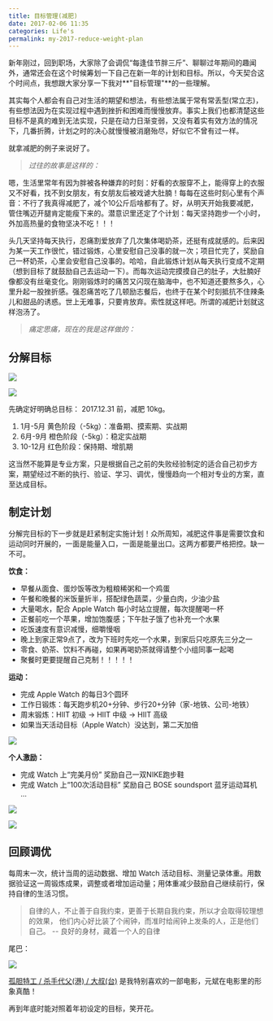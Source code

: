 ```yaml
---
title: 目标管理(减肥)
date: 2017-02-06 11:35
categories: Life's
permalink: my-2017-reduce-weight-plan
---
```


新年刚过，回到职场，大家除了会调侃“每逢佳节胖三斤”、聊聊过年期间的趣闻外，通常还会在这个时候筹划一下自己在新一年的计划和目标。所以，今天契合这个时间点，我想跟大家分享一下我对**"目标管理"**的一些理解。

其实每个人都会有自己对生活的期望和想法，有些想法属于常有常丢型(常立志)，有些想法因为在实现过程中遇到挫折和困难而慢慢放弃。事实上我们也都清楚这些目标不是真的难到无法实现，只是在动力日渐变弱，又没有着实有效方法的情况下，几番折腾，计划之时的决心就慢慢被消磨殆尽，好似它不曾有过一样。

<!-- more -->

就拿减肥的例子来说好了。

> _过往的故事是这样的：_

嗯，生活里常年有因为胖被各种嫌弃的时刻：好看的衣服穿不上，能得穿上的衣服又不好看，找不到女朋友，有女朋友后被戏谑大肚腩！每每在这些时刻心里有个声音：不行了我真得减肥了，减个10公斤后啥都有了。好，从明天开始我要减肥，管住嘴迈开腿肯定能瘦下来的。潜意识里还定了个计划：每天坚持跑步一个小时，外加高热量的食物坚决不吃！！！

头几天坚持每天执行，忍痛割爱放弃了几次集体喝奶茶，还挺有成就感的。后来因为某一天工作很忙，错过锻炼，心里安慰自己没事的就一次；项目忙完了，奖励自己一杯奶茶，心里会安慰自己没事的。哈哈，自此锻炼计划从每天执行变成不定期（想到目标了就鼓励自己去运动一下）。而每次运动完摸摸自己的肚子，大肚腩好像都没有丝毫变化。刚刚锻炼时的痛苦又闪现在脑海中，也不知道还要熬多久，心里升起一股挫折感。强忍痛苦吃了几顿励志餐后，也终于在某个时刻抵抗不住辣条儿和甜品的诱惑。世上无难事，只要肯放弃。索性就这样吧。所谓的减肥计划就这样泡汤了。

> _痛定思痛，现在的我是这样做的：_

## 分解目标

![](https://ww3.sinaimg.cn/large/006tNc79gy1fcl7hrkd56j30d20e00t2.jpg)

![](https://ww2.sinaimg.cn/large/006tNc79gy1fck9qjvyslj315q10an4m.jpg)

先确定好明确总目标： 2017.12.31 前，减肥 10kg。

1. 1月-5月 黄色阶段（-5kg）：准备期、摸索期、实战期
2. 6月-9月 橙色阶段（-5kg）：稳定实战期
3. 10-12月 红色阶段：保持期、增肌期

这当然不能算是专业方案，只是根据自己之前的失败经验制定的适合自己初步方案，期望经过不断的执行、验证、学习、调优，慢慢趋向一个相对专业的方案，直至达成目标。

## 制定计划

分解完目标的下一步就是赶紧制定实施计划！众所周知，减肥这件事是需要饮食和运动同时开展的，一面是能量入口，一面是能量出口。这两方都要严格把控。缺一不可。

**饮食：**

* 早餐从面食、蛋炒饭等改为粗粮稀粥和一个鸡蛋
* 午餐和晚餐的米饭量折半，搭配绿色蔬菜，少量白肉，少油少盐
* 大量喝水，配合 Apple Watch 每小时站立提醒，每次提醒喝一杯
* 正餐前吃一个苹果，增加饱腹感；下午肚子饿了也补充一个水果
* 吃饭速度有意识减慢，细嚼慢咽
* 晚上到家正常9点了，改为下班时先吃一个水果，到家后只吃原先三分之一
* 零食、奶茶、饮料不再碰，如果再喝奶茶就得请整个小组同事一起喝
* 聚餐时更要提醒自己克制！！！！！

**运动：**

* 完成 Apple Watch 的每日3个圆环
* 工作日锻炼：每天跑步机20+分钟、步行20+分钟（家-地铁、公司-地铁）
* 周末锻炼：HIIT 初级 -> HIIT 中级 -> HIIT 高级
* 如果当天活动目标（Apple Watch）没达到，第二天加倍

![](https://ww2.sinaimg.cn/large/006tNc79gy1fcldsccvscj31kw0ig7io.jpg)

**个人激励：**

* 完成 Watch 上“完美月份” 奖励自己一双NIKE跑步鞋
* 完成 Watch 上“100次活动目标” 奖励自己 BOSE soundsport 蓝牙运动耳机
...

![](https://ww3.sinaimg.cn/large/006tNc79gy1fcom3op5e4j31kw0xq0wb.jpg)

![](https://ww2.sinaimg.cn/large/006tNc79gy1fcldrqm5zdj31kw0xqdi6.jpg)


## 回顾调优

每周末一次，统计当周的运动数据、增加 Watch 活动目标、测量记录体重。用数据验证这一周锻炼成果，调整或者增加运动量；用体重减少鼓励自己继续前行，保持自律的生活习惯。

> 自律的人，不止善于自我约束，更善于长期自我约束，所以才会取得较理想的效果， 他们内心好比装了个闹钟，而准时给闹钟上发条的人，正是他们自己。 -- 良好的身材，藏着一个人的自律

尾巴：

![](https://ww1.sinaimg.cn/large/006tNc79gy1fcl7zavlfij31kw11xtca.jpg)

[孤胆特工 / 杀手代父(港) / 大叔(台)](https://movie.douban.com/subject/4249355/) 是我特别喜欢的一部电影，元斌在电影里的形象真酷！

再到年底时能对照着年初设定的目标，笑开花。

